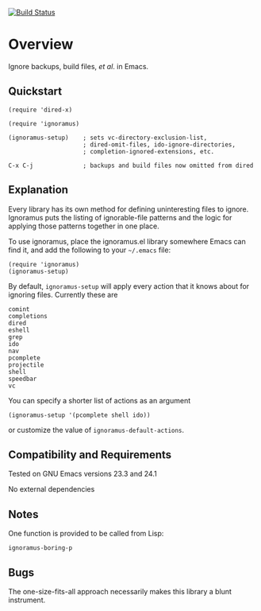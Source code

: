 [![Build Status](https://secure.travis-ci.org/rolandwalker/ignoramus.png)](http://travis-ci.org/rolandwalker/ignoramus)

Overview
========

Ignore backups, build files, *et al*. in Emacs.

Quickstart
----------

	(require 'dired-x)

	(require 'ignoramus)

	(ignoramus-setup)    ; sets vc-directory-exclusion-list,
	                     ; dired-omit-files, ido-ignore-directories,
	                     ; completion-ignored-extensions, etc.

	C-x C-j              ; backups and build files now omitted from dired

Explanation
-----------

Every library has its own method for defining uninteresting files
to ignore.  Ignoramus puts the listing of ignorable-file patterns
and the logic for applying those patterns together in one place.

To use ignoramus, place the ignoramus.el library somewhere Emacs
can find it, and add the following to your `~/.emacs` file:

	(require 'ignoramus)
	(ignoramus-setup)

By default, `ignoramus-setup` will apply every action that it
knows about for ignoring files.  Currently these are

	comint
	completions
	dired
	eshell
	grep
	ido
	nav
	pcomplete
	projectile
	shell
	speedbar
	vc

You can specify a shorter list of actions as an argument

    (ignoramus-setup '(pcomplete shell ido))

or customize the value of `ignoramus-default-actions`.

Compatibility and Requirements
------------------------------

Tested on GNU Emacs versions 23.3 and 24.1

No external dependencies

Notes
-----

One function is provided to be called from Lisp:

	ignoramus-boring-p

Bugs
----

The one-size-fits-all approach necessarily makes this library
a blunt instrument.
